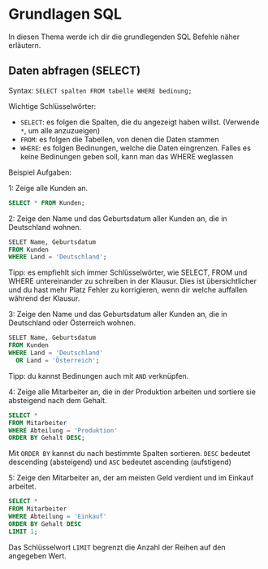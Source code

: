 # Grundlagen SQL

In diesen Thema werde ich dir die grundlegenden SQL Befehle näher erläutern.

## Daten abfragen (SELECT)

Syntax: `SELECT spalten FROM tabelle WHERE bedinung;`

Wichtige Schlüsselwörter:
- `SELECT`: es folgen die Spalten, die du angezeigt haben willst. (Verwende `*`, um alle anzuzueigen)
- `FROM`: es folgen die Tabellen, von denen die Daten stammen
- `WHERE`: es folgen Bedinungen, welche die Daten eingrenzen. Falles es keine Bedinungen geben soll, kann man das WHERE weglassen

Beispiel Aufgaben:

1: Zeige alle Kunden an.
```sql
SELECT * FROM Kunden;
```

2: Zeige den Name und das Geburtsdatum aller Kunden an, die in Deutschland wohnen.
```sql
SELET Name, Geburtsdatum
FROM Kunden
WHERE Land = 'Deutschland';
```
Tipp: es empfiehlt sich immer Schlüsselwörter, wie SELECT, FROM und WHERE untereinander zu schreiben in der Klausur. Dies ist übersichtlicher und du hast mehr Platz Fehler zu korrigieren, wenn dir welche auffallen während der Klausur.

3: Zeige den Name und das Geburtsdatum aller Kunden an, die in Deutschland oder Österreich wohnen.
```sql
SELET Name, Geburtsdatum
FROM Kunden
WHERE Land = 'Deutschland'
  OR Land = 'Österreich';
```
Tipp: du kannst Bedinungen auch mit `AND` verknüpfen.

4: Zeige alle Mitarbeiter an, die in der Produktion arbeiten und sortiere sie absteigend nach dem Gehalt.
```sql
SELECT *
FROM Mitarbeiter
WHERE Abteilung = 'Produktion'
ORDER BY Gehalt DESC;
```
Mit `ORDER BY` kannst du nach bestimmte Spalten sortieren. `DESC` bedeutet descending (absteigend) und `ASC` bedeutet ascending (aufstigend)


5: Zeige den Mitarbeiter an, der am meisten Geld verdient und im Einkauf arbeitet.
```sql
SELECT *
FROM Mitarbeiter
WHERE Abteilung = 'Einkauf'
ORDER BY Gehalt DESC
LIMIT 1;
```
Das Schlüsselwort `LIMIT` begrenzt die Anzahl der Reihen auf den angegeben Wert.